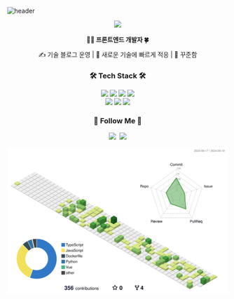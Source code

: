 ![header](https://capsule-render.vercel.app/api?type=slice&color=gradient&height=160&section=header&text=Hi!%20I'm%20Eunhui!&fontAlign=50&fontAlignY=70&fontSize=90&fontColor=000000)

<!--
![github header](https://user-images.githubusercontent.com/46434694/153376923-2b00e21f-da3c-445d-ac93-d08bbdad75b8.png) -->

<p align="center">
<img src="https://img1.daumcdn.net/thumb/R1280x0/?scode=mtistory2&fname=https%3A%2F%2Fblog.kakaocdn.net%2Fdn%2FbMDRMP%2FbtsJWubveND%2F0NCEYNIF4ON46X0KngCbCk%2Ftfile.png" width="400px"/>
</p>

<!-- https://img1.daumcdn.net/thumb/R1280x0/?scode=mtistory2&fname=https%3A%2F%2Fblog.kakaocdn.net%2Fdn%2FdoR7Cm%2Fbtss856Oxxk%2FMK5dTbdK4vcHcU6OpkOb70%2Fimg.png -->

<p align="center">
  <b>👩‍💻 프론트엔드 개발자 🍀</b>
  <br/>
  <div align="center">
    <p>✍️ 기술 블로그 운영 | 🧩 새로운 기술에 빠르게 적응 | 🏃 꾸준함</li>
  </div>
</p>

<h3 align="center">🛠 Tech Stack 🛠</h3>
<p align="center">
<img src="https://img.shields.io/badge/Vue.js-4FC08D?style=flat-square&logo=Vue.js&logoColor=white"/></a>
<img src="https://img.shields.io/badge/React-61DAFB?style=flat-square&logo=React&logoColor=white"/></a>
<img src="https://img.shields.io/badge/Next.js-000080?style=flat-square&logo=Next.js&logoColor=white"/></a>
<img src="https://shields.io/badge/TypeScript-3178C6?logo=TypeScript&logoColor=FFF&style=flat-square"/></a>
<br/>
<img src="https://img.shields.io/badge/Git-black?style=flat-square&logo=Git&logoColor=white"/></a>
<img src="https://img.shields.io/badge/Notion-gray?style=flat-square&logo=Notion&logoColor=white"/></a>
<img src="https://img.shields.io/badge/Slack-lightBlue?style=flat-square&logo=Slack&logoColor=white"/></a>
</p>

<h3 align="center">🌈 Follow Me 🌈</h3>
<p align="center">
  <a href="https://eundol1113.tistory.com/"><img src="https://img.shields.io/badge/eundol1113-5FCA8B?style=flat-square&logo=tistory&logoColor=white"/></a>&nbsp
  <a href="https://chrome-armadillo-b80.notion.site/6ee1e6ccaa3340cdb20aeeb802f9c96b?pvs=4"><img src="https://img.shields.io/badge/Portfolio-ffffff?style=flat-square&logo=notion&logoColor=black"/></a>
</p>
 
<!-- [![Eundol0519's GitHub stats](https://github-readme-stats.vercel.app/api?username=eundol0519&hide_title=true&show_icons=true&include_all_commits=true&disable_animations=true&theme=vue)](https://github.com/eundol0519) -->

<!-- [![Top Langs](https://github-readme-stats.vercel.app/api/top-langs/?username=eundol0519&theme=white)](https://github.com/eundol0519/github-readme-stats) -->

![](./profile-3d-contrib/profile-green-animate.svg)

</div>
